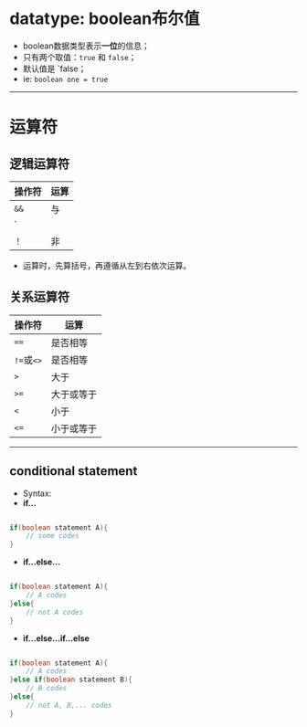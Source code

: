 
# datatype: boolean布尔值

- boolean数据类型表示**一位**的信息；
- 只有两个取值：`true` 和 `false`；
- 默认值是 `false；
- ie: `boolean one = true`

***

# 运算符

## 逻辑运算符

|操作符|运算|
|---|---|
|`&&`|与|
|`||`|或|
|`！`|非|

- 运算时，先算括号，再遵循从左到右依次运算。

## 关系运算符

|操作符|运算|
|---|---|
|`==`|是否相等|
|`!=`或`<>`|是否相等|
|`>`|大于|
|`>=`|大于或等于|
|`<`|小于|
|`<=`|小于或等于|

***

## conditional statement

- Syntax:
- **if...**
```java

if(boolean statement A){
    // some codes
}

```

- **if...else...**

```java

if(boolean statement A){
    // A codes
}else{
    // not A codes
}

```
- **if...else...if...else**

```java

if(boolean statement A){
    // A codes
}else if(boolean statement B){
    // B codes
}else{
    // not A, B,... codes
}

```
